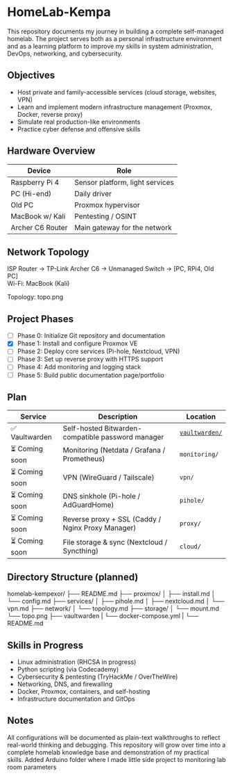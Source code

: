 # HomeLab-Kempa

This repository documents my journey in building a complete self-managed homelab. The project serves both as a personal infrastructure environment and as a learning platform to improve my skills in system administration, DevOps, networking, and cybersecurity.

## Objectives

- Host private and family-accessible services (cloud storage, websites, VPN)
- Learn and implement modern infrastructure management (Proxmox, Docker, reverse proxy)
- Simulate real production-like environments
- Practice cyber defense and offensive skills

## Hardware Overview

| Device          | Role                                  |
|----------------|----------------------------------------|
| Raspberry Pi 4 | Sensor platform, light services        |
| PC (Hi-end)     | Daily driver                           |
| Old PC         | Proxmox hypervisor                     |
| MacBook w/ Kali | Pentesting / OSINT                    |
| Archer C6 Router | Main gateway for the network         |

## Network Topology

ISP Router → TP-Link Archer C6 → Unmanaged Switch → [PC, RPi4, Old PC]  
Wi-Fi: MacBook (Kali)

Topology: topo.png

## Project Phases

- [ ] Phase 0: Initialize Git repository and documentation
- [x] Phase 1: Install and configure Proxmox VE
- [ ] Phase 2: Deploy core services (Pi-hole, Nextcloud, VPN)
- [ ] Phase 3: Set up reverse proxy with HTTPS support
- [ ] Phase 4: Add monitoring and logging stack
- [ ] Phase 5: Build public documentation page/portfolio

## Plan
| Service        | Description                                      | Location                     |
|----------------|--------------------------------------------------|------------------------------|
| ✅ Vaultwarden | Self-hosted Bitwarden-compatible password manager | [`vaultwarden/`](./vaultwarden) |
| ⏳ Coming soon | Monitoring (Netdata / Grafana / Prometheus)     | `monitoring/`                |
| ⏳ Coming soon | VPN (WireGuard / Tailscale)                     | `vpn/`                       |
| ⏳ Coming soon | DNS sinkhole (Pi-hole / AdGuardHome)            | `pihole/`                    |
| ⏳ Coming soon | Reverse proxy + SSL (Caddy / Nginx Proxy Manager) | `proxy/`                   |
| ⏳ Coming soon | File storage & sync (Nextcloud / Syncthing)     | `cloud/`        


## Directory Structure (planned)
homelab-kempexor/
├── README.md
├── proxmox/
│ ├── install.md
│ └── config.md
├── services/
│ ├── pihole.md
│ ├── nextcloud.md
│ └── vpn.md
├── network/
│ └── topology.md
├── storage/
│ └── mount.md
└── topo.png
├── vaultwarden
| └── docker-compose.yml
| └── README.md

## Skills in Progress

- Linux administration (RHCSA in progress)
- Python scripting (via Codecademy)
- Cybersecurity & pentesting (TryHackMe / OverTheWire)
- Networking, DNS, and firewalling
- Docker, Proxmox, containers, and self-hosting
- Infrastructure documentation and GitOps

## Notes

All configurations will be documented as plain-text walkthroughs to reflect real-world thinking and debugging.
This repository will grow over time into a complete homelab knowledge base and demonstration of my practical skills.
Added Arduino folder where I made little side project to monitoring lab room parameters
